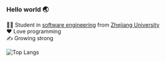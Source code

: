 ### Hello world 🌏
👨‍🎓 Student in [software engineering](http://www.en.cs.zju.edu.cn/) from [Zhejiang University](http://www.zju.edu.cn/english)  
❤️ Love programming  
✍️ Growing strong

<!--
![RalXYZ's github stats](https://github-readme-stats.vercel.app/api/?username=RalXYZ&show_icons=true&title_color=c3174f&icon_color=c3174f&text_color=ffffff&bg_color=28253a)
-->

![Top Langs](https://github-readme-stats.vercel.app/api/top-langs/?username=RalXYZ&layout=compact&hide=html,css&langs_count=8&theme=dark)

<!--
### Naive Project Bundle 👶  
Here is a list of my Hello World projects.  
Click any button to jump to the corresponding repository.  
[![C++](https://img.shields.io/badge/-C++-28253a?style=flat&?logo=cpp)](https://github.com/RalXYZ/Snake)  
[![Python](https://img.shields.io/badge/-Python-28253a?style=flat&logo=python)](https://github.com/RalXYZ/air-combat)  
[![HTML](https://img.shields.io/badge/-HTML-28253a?style=flat&logo=html5&logoColor=e34f26)](https://github.com/RalXYZ/hello-web) [![CSS](https://img.shields.io/badge/-CSS-28253a?style=flat&logo=css3&logoColor=1572b6)](https://github.com/RalXYZ/hello-web) [![JavaScript](https://img.shields.io/badge/-JavaScript-28253a?style=flat&logo=javascript)](https://github.com/RalXYZ/hello-web)  
[![Go](https://img.shields.io/badge/-Go-28253a?style=flat&logo=go)](https://github.com/RalXYZ/lets-go)  
[![Shell](https://img.shields.io/badge/-Shell-28253a?style=flat&logo=shell)](https://github.com/RalXYZ/smake)  
[![Kotlin](https://img.shields.io/badge/-Kotlin-28253a?style=flat&logo=kotlin)](https://github.com/RalXYZ/MyQSCMobile)  
-->
